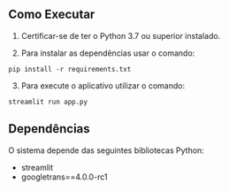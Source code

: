 ## Como Executar

1. Certificar-se de ter o Python 3.7 ou superior instalado.

2. Para instalar as dependências usar o comando:
```
pip install -r requirements.txt
```

3. Para execute o aplicativo utilizar o comando:
```
streamlit run app.py
```

## Dependências

O sistema depende das seguintes bibliotecas Python:

- streamlit
- googletrans==4.0.0-rc1
